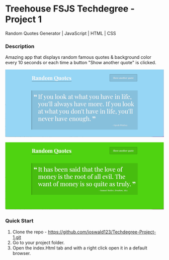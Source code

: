 # Treehouse FSJS Techdegree - Project 1

Random Quotes Generator | JavaScript | HTML | CSS 

### Description

Amazing app that displays random famous quotes & background color every 10 seconds or each time a button "Show another quote" is clicked. 

![Page Screen](/assets/imgs/RandomQuote-1.png)

![Page Screen](/assets/imgs/RandomQuote-2.png)

### Quick Start
1. Clone the repo - https://github.com/joswald123/Techdegree-Project-1.git
2. Go to your project folder.
3. Open the index.Html tab and with a right click open it in a default browser.




